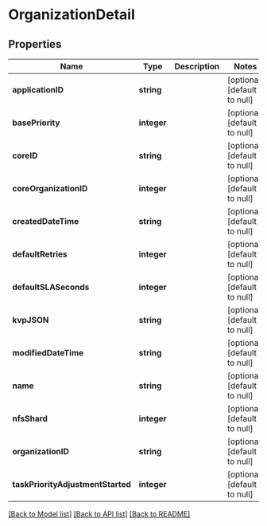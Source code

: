 # OrganizationDetail

## Properties
Name | Type | Description | Notes
------------ | ------------- | ------------- | -------------
**applicationID** | **string** |  | [optional] [default to null]
**basePriority** | **integer** |  | [optional] [default to null]
**coreID** | **string** |  | [optional] [default to null]
**coreOrganizationID** | **integer** |  | [optional] [default to null]
**createdDateTime** | **string** |  | [optional] [default to null]
**defaultRetries** | **integer** |  | [optional] [default to null]
**defaultSLASeconds** | **integer** |  | [optional] [default to null]
**kvpJSON** | **string** |  | [optional] [default to null]
**modifiedDateTime** | **string** |  | [optional] [default to null]
**name** | **string** |  | [optional] [default to null]
**nfsShard** | **integer** |  | [optional] [default to null]
**organizationID** | **string** |  | [optional] [default to null]
**taskPriorityAdjustmentStarted** | **integer** |  | [optional] [default to null]

[[Back to Model list]](../README.md#documentation-for-models) [[Back to API list]](../README.md#documentation-for-api-endpoints) [[Back to README]](../README.md)



